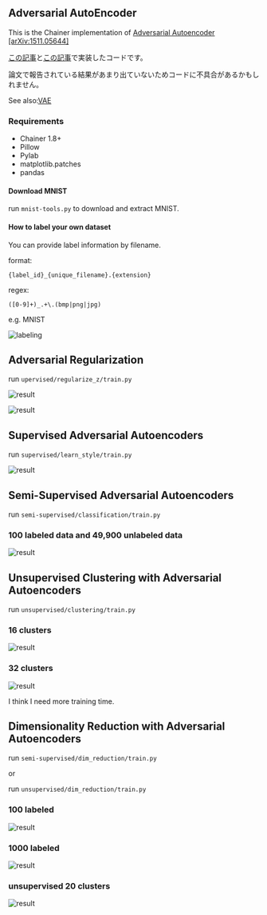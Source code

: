 ## Adversarial AutoEncoder

This is the Chainer implementation of [Adversarial Autoencoder [arXiv:1511.05644]](http://arxiv.org/abs/1511.05644)

[この記事](http://musyoku.github.io/2016/02/22/adversarial-autoencoder/)と[この記事](http://musyoku.github.io/2016/08/09/Adversarial-AutoeEncoder%E3%81%A7%E5%8D%8A%E6%95%99%E5%B8%AB%E3%81%82%E3%82%8A%E5%AD%A6%E7%BF%92/)で実装したコードです。

論文で報告されている結果があまり出ていないためコードに不具合があるかもしれません。

See also:[VAE](https://github.com/musyoku/variational-autoencoder)

### Requirements

- Chainer 1.8+
- Pillow
- Pylab
- matplotlib.patches
- pandas

#### Download MNIST

run `mnist-tools.py` to download and extract MNIST.

#### How to label your own dataset 

You can provide label information by filename.

format:

`{label_id}_{unique_filename}.{extension}`

regex:

`([0-9]+)_.+\.(bmp|png|jpg)`

e.g. MNIST

![labeling](http://musyoku.github.io/images/post/2016-07-02/labeling.png)

## Adversarial Regularization

run `upervised/regularize_z/train.py`

![result](http://musyoku.github.io/images/post/2016-08-09/supervised/regularize_z/labeled_z_10_gaussian.png)

![result](http://musyoku.github.io/images/post/2016-08-09/supervised/regularize_z/labeled_z_swiss_roll.png)

## Supervised Adversarial Autoencoders

run `supervised/learn_style/train.py`

![result](http://musyoku.github.io/images/post/2016-08-09/supervised/learn_style/analogy.png)

## Semi-Supervised Adversarial Autoencoders

run `semi-supervised/classification/train.py`

### 100 labeled data and 49,900 unlabeled data

![result](http://musyoku.github.io/images/post/2016-08-09/semi_supervised.png)

## Unsupervised Clustering with Adversarial Autoencoders

run `unsupervised/clustering/train.py`

### 16 clusters

![result](http://musyoku.github.io/images/post/2016-08-09/unsupervised/clustering/clusters_16.png)

### 32 clusters

![result](http://musyoku.github.io/images/post/2016-08-09/unsupervised/clustering/clusters_32.png)

I think I need more training time.

## Dimensionality Reduction with Adversarial Autoencoders

run `semi-supervised/dim_reduction/train.py`

or

run `unsupervised/dim_reduction/train.py`

### 100 labeled

![result](http://musyoku.github.io/images/post/2016-08-09/semi-supervised/dim_reduction/labeled_z_100.png)

### 1000 labeled

![result](http://musyoku.github.io/images/post/2016-08-09/semi-supervised/dim_reduction/labeled_z_1000.png)

### unsupervised 20 clusters

![result](http://musyoku.github.io/images/post/2016-08-09/unsupervised/dim_reduction/labeled_z.png)